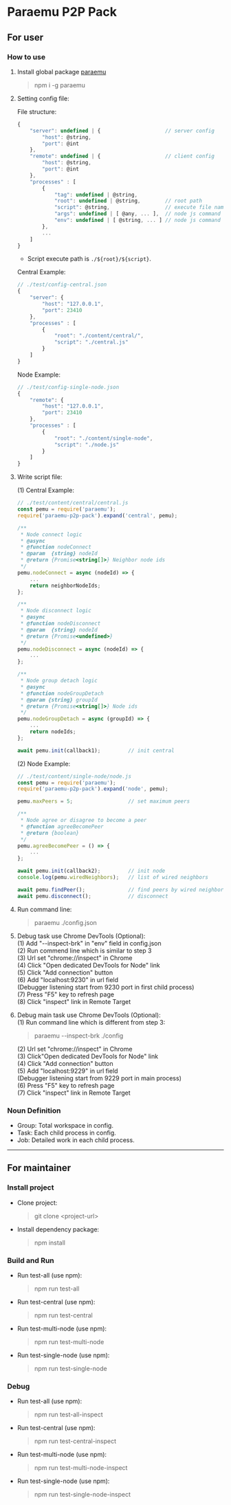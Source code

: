 # Paraemu P2P Pack #

## For user ##

### How to use ###

1. Install global package [paraemu](https://www.npmjs.com/package/paraemu)
    > npm i -g paraemu

2. Setting config file:

    File structure:
    ```javascript
    {
        "server": undefined | {                     // server config
            "host": @string,
            "port": @int
        },
        "remote": undefined | {                     // client config
            "host": @string,
            "port": @int
        },
        "processes" : [
            {
                "tag": undefined | @string,
                "root": undefined | @string,        // root path
                "script": @string,                  // execute file name
                "args": undefined | [ @any, ... ],  // node js command line arguments
                "env": undefined | [ @string, ... ] // node js command line options
            },
            ...
        ]
    }
    ```

    * Script execute path is `./${root}/${script}`.

    Central Example:
    ```javascript
    // ./test/config-central.json
    {
        "server": {
            "host": "127.0.0.1",
            "port": 23410
        },
        "processes" : [
            {
                "root": "./content/central/",
                "script": "./central.js"
            }
        ]
    }
    ```

    Node Example:
    ```javascript
    // ./test/config-single-node.json
    {
        "remote": {
            "host": "127.0.0.1",
            "port": 23410
        },
        "processes" : [
            {
                "root": "./content/single-node",
                "script": "./node.js"
            }
        ]
    }
    ```

3. Write script file:

    (1) Central Example:
    ```javascript
    // ./test/content/central/central.js
    const pemu = require('paraemu');
    require('paraemu-p2p-pack').expand('central', pemu);

    /**
     * Node connect logic
     * @async
     * @function nodeConnect
     * @param  {string} nodeId
     * @return {Promise<string[]>} Neighbor node ids
     */
    pemu.nodeConnect = async (nodeId) => {
        ...
        return neighborNodeIds;
    };

    /**
     * Node disconnect logic
     * @async
     * @function nodeDisconnect
     * @param  {string} nodeId
     * @return {Promise<undefined>}
     */
    pemu.nodeDisconnect = async (nodeId) => {
        ...
    };

    /**
     * Node group detach logic
     * @async
     * @function nodeGroupDetach
     * @param {string} groupId
     * @return {Promise<string[]>} Node ids
     */
    pemu.nodeGroupDetach = async (groupId) => {
        ...
        return nodeIds;
    };

    await pemu.init(callback1);         // init central
    ```

    (2) Node Example:
    ```javascript
    // ./test/content/single-node/node.js
    const pemu = require('paraemu');
    require('paraemu-p2p-pack').expand('node', pemu);

    pemu.maxPeers = 5;                  // set maximum peers

    /**
     * Node agree or disagree to become a peer
     * @function agreeBecomePeer
     * @return {boolean}
     */
    pemu.agreeBecomePeer = () => {
        ...
    };

    await pemu.init(callback2);         // init node
    console.log(pemu.wiredNeighbors);   // list of wired neighbors

    await pemu.findPeer();              // find peers by wired neighbors
    await pemu.disconnect();            // disconnect
    ```

4. Run command line:
    > paraemu ./config.json

5. Debug task use Chrome DevTools (Optional):  
    (1) Add "--inspect-brk" in "env" field in config.json  
    (2) Run commend line which is similar to step 3  
    (3) Url set "chrome://inspect" in Chrome  
    (4) Click "Open dedicated DevTools for Node" link  
    (5) Click "Add connection" button  
    (6) Add "localhost:9230" in url field  
        (Debugger listening start from 9230 port in first child process)  
    (7) Press "F5" key to refresh page  
    (8) Click "inspect" link in Remote Target  

6. Debug main task use Chrome DevTools (Optional):  
    (1) Run command line which is different from step 3:  
    > paraemu --inspect-brk ./config

    (2) Url set "chrome://inspect" in Chrome  
    (3) Click"Open dedicated DevTools for Node" link  
    (4) Click "Add connection" button  
    (5) Add "localhost:9229" in url field  
        (Debugger listening start from 9229 port in main process)  
    (6) Press "F5" key to refresh page  
    (7) Click "inspect" link in Remote Target

### Noun Definition ###

* Group: Total workspace in config.
* Task: Each child process in config.
* Job: Detailed work in each child process.

---

## For maintainer ##

### Install project ###

* Clone project:
    > git clone \<project-url\>

* Install dependency package:
    > npm install

### Build and Run ###

* Run test-all (use npm):
    > npm run test-all

* Run test-central (use npm):
    > npm run test-central

* Run test-multi-node (use npm):
    > npm run test-multi-node

* Run test-single-node (use npm):
    > npm run test-single-node

### Debug ###

* Run test-all (use npm):
    > npm run test-all-inspect

* Run test-central (use npm):
    > npm run test-central-inspect

* Run test-multi-node (use npm):
    > npm run test-multi-node-inspect

* Run test-single-node (use npm):
    > npm run test-single-node-inspect
